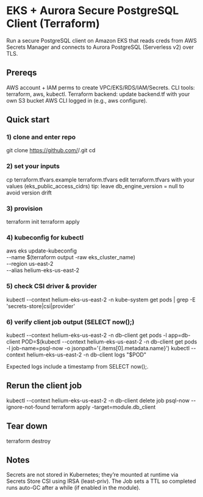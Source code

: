 # EKS + Aurora Secure PostgreSQL Client (Terraform)

Run a secure PostgreSQL client on Amazon EKS that reads creds from AWS Secrets Manager and connects to Aurora PostgreSQL (Serverless v2) over TLS.

## Prereqs
AWS account + IAM perms to create VPC/EKS/RDS/IAM/Secrets.
CLI tools: terraform, aws, kubectl.
Terraform backend: update backend.tf with your own S3 bucket
AWS CLI logged in (e.g., aws configure).

## Quick start
### 1) clone and enter repo
git clone https://github.com/<you>/<repo>.git
cd <repo>

### 2) set your inputs
cp terraform.tfvars.example terraform.tfvars
edit terraform.tfvars with your values (eks_public_access_cidrs)
tip: leave db_engine_version = null to avoid version drift

### 3) provision
terraform init
terraform apply

### 4) kubeconfig for kubectl
aws eks update-kubeconfig \
  --name $(terraform output -raw eks_cluster_name) \
  --region us-east-2 \
  --alias helium-eks-us-east-2

### 5) check CSI driver & provider
kubectl --context helium-eks-us-east-2 -n kube-system get pods | grep -E 'secrets-store|csi|provider'

### 6) verify client job output (SELECT now();)
kubectl --context helium-eks-us-east-2 -n db-client get pods -l app=db-client
POD=$(kubectl --context helium-eks-us-east-2 -n db-client get pods -l job-name=psql-now -o jsonpath='{.items[0].metadata.name}')
kubectl --context helium-eks-us-east-2 -n db-client logs "$POD"

Expected logs include a timestamp from SELECT now();.

## Rerun the client job
kubectl --context helium-eks-us-east-2 -n db-client delete job psql-now --ignore-not-found
terraform apply -target=module.db_client

## Tear down
terraform destroy

## Notes
Secrets are not stored in Kubernetes; they’re mounted at runtime via Secrets Store CSI using IRSA (least-priv).
The Job sets a TTL so completed runs auto-GC after a while (if enabled in the module).